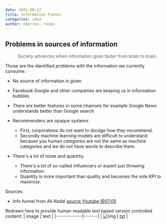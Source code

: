 ```yaml
---
date: 2021-08-12
title: Information Funnel
categories: idea
author: oberron, rezpe
---
```


## Problems in sources of information 

> Society advances when information goes faster from brain to brain.

Those are the identified problems with the information we currently consume:

- No source of information is given
- Facebook Google and other companies are keeping us in information bubbles
- There are better features in some channels for example Google News understands better than Google search
- Recommenders are opaque systems
  - First, corporations do not want to divulge how they recommend. 
  - Secondly machine learning models are difficult to understand because you human categories are not the same as machine categories and we do not have words to describe them.

- There's a lot of noise and quantity. 
  - There's a lot of so-called influencers or expert just throwing information. 
  - Quantity is more important than quality and becomes the sole KPI to maximize.

Sources:
- Info funnel from Ali Abdal [source Youtube @07:05](https://youtu.be/lhpY1frNqdA)

Redrawn here to provide human readable text based version controlled content:
|     image   | text  |
|-------------|-------|
| ![img](http://www.plantuml.com/plantuml/proxy?cache=no&src=https://gist.githubusercontent.com/oberron/36e0394188b6f80e55157793f20e3a54/raw/funnel.puml) | [txt](https://gist.github.com/oberron/36e0394188b6f80e55157793f20e3a54) |
